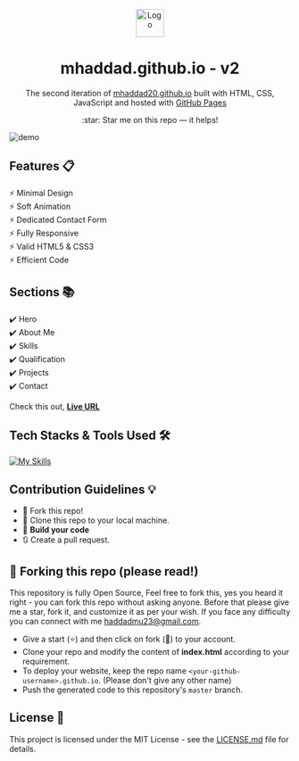 <div align="center">
  <a href="https://mhaddad.github.io" target="_blank">  
    <img alt="Logo" src="https://mhaddad20.github.io/packages/images/logo.png" width="50" />
  </a>
</div>
<h1 align="center">
  mhaddad.github.io - v2
</h1>
<p align="center">
  The second iteration of <a href="https://mhaddad20.github.io" target="_blank">mhaddad20.github.io</a> built with HTML, CSS, JavaScript and hosted with <a href="https://pages.github.com/" target="_blank">GitHub Pages</a>
</p>


<p align="center">
  :star: Star me on this repo — it helps!
</p>

<!-- hero screenshot -->
![demo](https://mhaddad20.github.io/packages/images/logo.png)

## Features 📋
⚡️ Minimal Design\
⚡️ Soft Animation\
⚡️ Dedicated Contact Form\
⚡️ Fully Responsive\
⚡️ Valid HTML5 & CSS3\
⚡️ Efficient Code

## Sections 📚
✔️ Hero\
✔️ About Me\
✔️ Skills\
✔️ Qualification\
✔️ Projects\
✔️ Contact

Check this out, **[Live URL](https://mhaddad20.github.io/)**

## Tech Stacks & Tools Used 🛠️
[![My Skills](https://skills.thijs.gg/icons?i=html,css,javascript,git,github,vscode&theme=light)](#)

## Contribution Guidelines 💡

- 🍴 Fork this repo!
- 👯 Clone this repo to your local machine.
- 🔨 **Build your code**
- 🔃 Create a pull request.

## 🚨 Forking this repo (please read!)

This repository is fully Open Source, Feel free to fork this, yes you heard it right - you can fork this repo without asking anyone. Before that please give me a star, fork it, and customize it as per your wish. If you face any difficulty you can connect with me <a href="mailto:haddadmu23@gmail.com">haddadmu23@gmail.com</a>.

- Give a start (:star:) and then click on fork (:fork_and_knife:) to your account.
- Clone your repo and modify the content of <b>index.html</b> according to your requirement.
- To deploy your website, keep the repo name `<your-github-username>.github.io`. (Please don't give any other name)
- Push the generated code to this repository's `master` branch.

## License 📄
This project is licensed under the MIT License - see the [LICENSE.md](./LICENSE) file for details.


